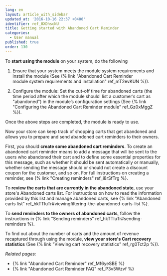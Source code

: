 ```yaml
---
lang: en
layout: article_with_sidebar
updated_at: '2016-10-16 22:37 +0400'
identifier: ref_0XDhscNU
title: Getting started with Abandoned Cart Reminder
categories:
  - User manual
published: true
order: 130
---
```



To **start using the module** on your system, do the following

1.  Ensure that your system meets the module system requirements and install the module (See {% link "Abandoned Cart Reminder module system requirements and installation" ref_mT2evKUN %}).

2.  Configure the module: Set the cut-off time for abandoned carts (the time period after which the module should  list a customer’s cart as "abandoned") in the module’s configuration settings (See {% link "Configuring the Abandoned Cart Reminder module" ref_Gz0xMggZ %}).

Once the above steps are completed, the module is ready to use.

Now your store can keep track of shopping carts that get abandoned and allows you to prepare and send abandoned cart reminders to their owners.

First, you should **create some abandoned cart reminders**. To create an abandoned cart reminder means to add a message that will be sent to the users who abandoned their cart and to define some essential properties for this message, such as whether it should be sent automatically or manually, whether sending the message should or should not create a discount coupon for the customer, and so on. For full instructions on creating a reminder, see {% link "Creating reminders" ref_i8rSfTrg %}.

To **review the carts that are currently in the abandoned state**, use your store's Abandoned carts list. For instructions on how to read the information provided by this list and manage abandoned carts, see {% link "Abandoned carts list" ref_hkTTIuTr#viewingfiltering-the-abandoned-carts-list %}.

To **send reminders to the owners of abandoned carts**, follow the instructions in {% link "Sending reminders" ref_hkTTIuTr#sending-reminders %}. 

To find out about the number of carts and the amount of revenue recaptured through using the module, **view your store's Cart recovery statistics** (See {% link "Viewing cart recovery statistics" ref_rg0Tct2p %}).

_Related pages:_

*   {% link "Abandoned Cart Reminder" ref_Mf6yeSBE %}
*   {% link "Abandoned Cart Reminder FAQ" ref_P3v5Wzvf %}
